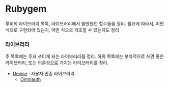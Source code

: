 # Rubygem

루비의 라이브러리 목록, 라이브러리에서 쓸만했던 함수들을 정리. 필요에 따라서, 어떤 식으로 구현되어 있는지, 어떤 식으로 개조할 수 있는지도 정리

### 라이브러리

주 목록에는 주요 쓰이게 되는 라이브러리를 정리. 하위 목록에는 부차적으로 쓰면 좋은 라이브러리, 또는 의존성으로 가지는 라이브러리를 정리.

* [Devise](./Devise) : 사용자 인증 라이브러리
  * [Omniauth](./Omniauth) 